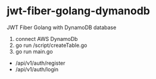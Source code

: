 # jwt-fiber-golang-dymanodb
JWT Fiber Golang with DynamoDB database

1. connect AWS DynamoDb
2. go run /script/createTable.go
3. go run main.go

- /api/v1/auth/register 
- /api/v1/auth/login